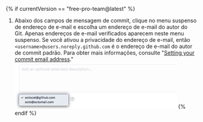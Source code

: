 {% if currentVersion == "free-pro-team@latest" %}
1. Abaixo dos campos de mensagem de commit, clique no menu suspenso de endereço de e-mail e escolha um endereço de e-mail do autor do Git. Apenas endereços de e-mail verificados aparecem neste menu suspenso. Se você ativou a privacidade do endereço de e-mail, então `<username>@users.noreply.github.com` é o endereço de e-mail do autor de commit padrão.  Para obter mais informações, consulte "[Setting your commit email address](/articles/setting-your-commit-email-address)." ![Escolha um endereço de e-mail commit](/assets/images/help/repository/choose-commit-email-address.png)
{% endif %}
